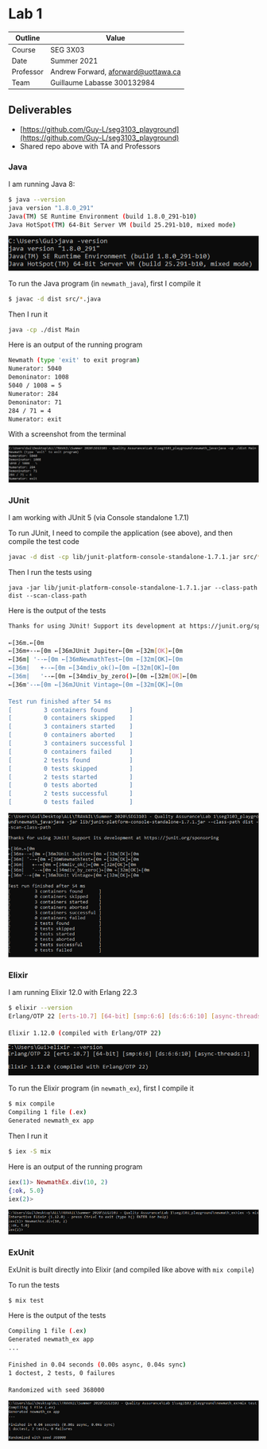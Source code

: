 # Lab 1

| Outline | Value |
| --- | --- |
| Course | SEG 3X03 |
| Date | Summer 2021 |
| Professor | Andrew Forward, aforward@uottawa.ca |
| Team | Guillaume Labasse 300132984 |

## Deliverables

* [https://github.com/Guy-L/seg3103_playground](https://github.com/Guy-L/seg3103_playground)
* Shared repo above with TA and Professors

### Java

I am running Java 8:

```bash
$ java --version
java version "1.8.0_291"
Java(TM) SE Runtime Environment (build 1.8.0_291-b10)
Java HotSpot(TM) 64-Bit Server VM (build 25.291-b10, mixed mode)
```
![Java version](assets/java_version.png)

To run the Java program (in `newmath_java`), first I compile it

```bash
$ javac -d dist src/*.java
```

Then I run it

```bash
java -cp ./dist Main
```

Here is an output of the running program

```bash
Newmath (type 'exit' to exit program)
Numerator: 5040
Demoninator: 1008
5040 / 1008 = 5
Numerator: 284
Demoninator: 71
284 / 71 = 4
Numerator: exit
```

With a screenshot from the terminal

![Running Java in the console](assets/java_main.png)


### JUnit

I am working with JUnit 5 (via Console standalone 1.7.1)

To run JUnit, I need to compile the application (see above), and then compile the test code

```bash
javac -d dist -cp lib/junit-platform-console-standalone-1.7.1.jar src/*.java test/*.java
```

Then I run the tests using

```
java -jar lib/junit-platform-console-standalone-1.7.1.jar --class-path dist --scan-class-path
```

Here is the output of the tests

```bash
Thanks for using JUnit! Support its development at https://junit.org/sponsoring

←[36m.←[0m
←[36m+--←[0m ←[36mJUnit Jupiter←[0m ←[32m[OK]←[0m
←[36m| '--←[0m ←[36mNewmathTest←[0m ←[32m[OK]←[0m
←[36m|   +--←[0m ←[34mdiv_ok()←[0m ←[32m[OK]←[0m
←[36m|   '--←[0m ←[34mdiv_by_zero()←[0m ←[32m[OK]←[0m
←[36m'--←[0m ←[36mJUnit Vintage←[0m ←[32m[OK]←[0m

Test run finished after 54 ms
[         3 containers found      ]
[         0 containers skipped    ]
[         3 containers started    ]
[         0 containers aborted    ]
[         3 containers successful ]
[         0 containers failed     ]
[         2 tests found           ]
[         0 tests skipped         ]
[         2 tests started         ]
[         0 tests aborted         ]
[         2 tests successful      ]
[         0 tests failed          ]
```

![Running JUnit in the console](assets/junit_main.png)


### Elixir

I am running Elixir 12.0 with Erlang 22.3

```bash
$ elixir --version
Erlang/OTP 22 [erts-10.7] [64-bit] [smp:6:6] [ds:6:6:10] [async-threads:1]

Elixir 1.12.0 (compiled with Erlang/OTP 22)
```
![Elexir version](assets/elixir_version.png)

To run the Elixir program (in `newmath_ex`), first I compile it

```bash
$ mix compile
Compiling 1 file (.ex)
Generated newmath_ex app
```

Then I run it

```bash
$ iex -S mix
```

Here is an output of the running program

```elixir
iex(1)> NewmathEx.div(10, 2)
{:ok, 5.0}
iex(2)>
```

![Running Elixir in the console](assets/elixir_iex.png)

### ExUnit

ExUnit is built directly into Elixir (and compiled like above with `mix compile`)

To run the tests

```
$ mix test
```

Here is the output of the tests

```bash
Compiling 1 file (.ex)
Generated newmath_ex app
...

Finished in 0.04 seconds (0.00s async, 0.04s sync)
1 doctest, 2 tests, 0 failures

Randomized with seed 368000

```

![Running ExUnit in the console](assets/exunit_main.png)

